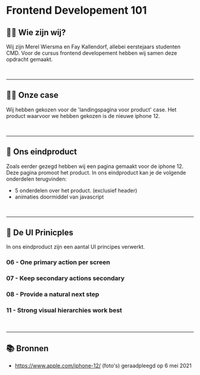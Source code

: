 # Frontend Developement 101

## :raising_hand_woman: Wie zijn wij?

Wij zijn Merel Wiersma en Fay Kallendorf, allebei eerstejaars studenten CMD. Voor de cursus frontend developement hebben wij samen deze opdracht gemaakt.

</br>

---

## :woman_technologist: Onze case

Wij hebben gekozen voor de 'landingspagina voor product' case. Het product waarvoor we hebben gekozen is de nieuwe iphone 12.

</br>

---

## :iphone: Ons eindproduct

Zoals eerder gezegd hebben wij een pagina gemaakt voor de iphone 12. Deze pagina promoot het product. In ons eindproduct kan je de volgende onderdelen terugvinden:
- 5 onderdelen over het product. (exclusief header)
- animaties doormiddel van javascript

</br>

---

## :memo: De UI Prinicples

In ons eindproduct zijn een aantal UI principes verwerkt.

### 06 - One primary action per screen

### 07 - Keep secondary actions secondary

### 08 - Provide a natural next step

### 11 - Strong visual hierarchies work best


</br>

---

## :books: Bronnen

- https://www.apple.com/iphone-12/ (foto's) geraadpleegd op 6 mei 2021 